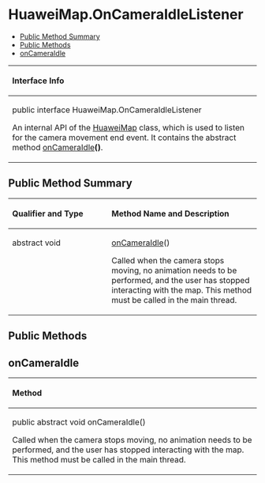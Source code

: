 # HuaweiMap.OnCameraIdleListener<a name="EN-US_TOPIC_0000001099661034"></a>

-   [Public Method Summary](#section12344172511249)
-   [Public Methods](#section127571147291)
-   [onCameraIdle](#section495822616298)


<a name="table3391mcpsimp"></a>
<table><thead align="left"><tr id="row3395mcpsimp"><th class="cellrowborder" valign="top" width="100%" id="mcps1.1.2.1.1"><p id="p3397mcpsimp"><a name="p3397mcpsimp"></a><a name="p3397mcpsimp"></a>Interface Info</p>
</th>
</tr>
</thead>
<tbody><tr id="row3398mcpsimp"><td class="cellrowborder" valign="top" width="100%" headers="mcps1.1.2.1.1 "><p id="p1052083832110"><a name="p1052083832110"></a><a name="p1052083832110"></a>public interface HuaweiMap.OnCameraIdleListener</p>
<p id="p3400mcpsimp"><a name="p3400mcpsimp"></a><a name="p3400mcpsimp"></a>An internal API of the <a href="huaweimap.md">HuaweiMap</a> class, which is used to listen for the camera movement end event. It contains the abstract method <a href="#section495822616298">onCameraIdle</a><strong id="b9696153155319"><a name="b9696153155319"></a><a name="b9696153155319"></a>()</strong>.</p>
</td>
</tr>
</tbody>
</table>

## Public Method Summary<a name="section12344172511249"></a>

<a name="table3406mcpsimp"></a>
<table><thead align="left"><tr id="row3411mcpsimp"><th class="cellrowborder" valign="top" width="40%" id="mcps1.1.3.1.1"><p id="p3413mcpsimp"><a name="p3413mcpsimp"></a><a name="p3413mcpsimp"></a>Qualifier and Type</p>
</th>
<th class="cellrowborder" valign="top" width="60%" id="mcps1.1.3.1.2"><p id="p3415mcpsimp"><a name="p3415mcpsimp"></a><a name="p3415mcpsimp"></a>Method Name and Description</p>
</th>
</tr>
</thead>
<tbody><tr id="row3416mcpsimp"><td class="cellrowborder" valign="top" width="40%" headers="mcps1.1.3.1.1 "><p id="p3418mcpsimp"><a name="p3418mcpsimp"></a><a name="p3418mcpsimp"></a>abstract void</p>
</td>
<td class="cellrowborder" valign="top" width="60%" headers="mcps1.1.3.1.2 "><p id="p3420mcpsimp"><a name="p3420mcpsimp"></a><a name="p3420mcpsimp"></a><a href="#section495822616298">onCameraIdle</a>()</p>
<p id="p737425745915"><a name="p737425745915"></a><a name="p737425745915"></a>Called when the camera stops moving, no animation needs to be performed, and the user has stopped interacting with the map. This method must be called in the main thread.</p>
</td>
</tr>
</tbody>
</table>

## Public Methods<a name="section127571147291"></a>

## onCameraIdle<a name="section495822616298"></a>

<a name="table3423mcpsimp"></a>
<table><thead align="left"><tr id="row3427mcpsimp"><th class="cellrowborder" valign="top" width="100%" id="mcps1.1.2.1.1"><p id="p3429mcpsimp"><a name="p3429mcpsimp"></a><a name="p3429mcpsimp"></a>Method</p>
</th>
</tr>
</thead>
<tbody><tr id="row3430mcpsimp"><td class="cellrowborder" valign="top" width="100%" headers="mcps1.1.2.1.1 "><p id="p3432mcpsimp"><a name="p3432mcpsimp"></a><a name="p3432mcpsimp"></a>public abstract void onCameraIdle()</p>
<p id="p3435mcpsimp"><a name="p3435mcpsimp"></a><a name="p3435mcpsimp"></a>Called when the camera stops moving, no animation needs to be performed, and the user has stopped interacting with the map. This method must be called in the main thread.</p>
</td>
</tr>
</tbody>
</table>

